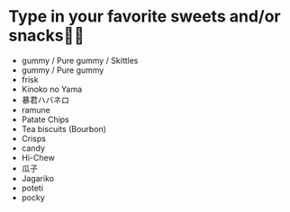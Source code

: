 # Type in your favorite sweets and/or snacks🍬🍭

- gummy / Pure gummy / Skittles
- gummy / Pure gummy
- frisk
- Kinoko no Yama
- 暴君ハバネロ
- ramune
- Patate Chips
- Tea biscuits (Bourbon)
- Crisps
- candy
- Hi-Chew
- 瓜子
- Jagariko
- poteti
- pocky
